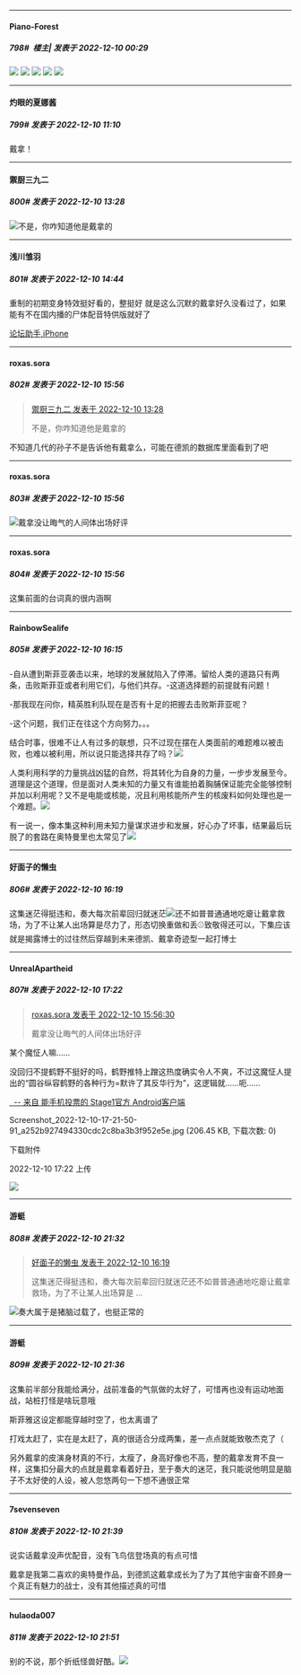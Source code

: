 

*****

####  Piano-Forest  
##### 798#         楼主| 发表于 2022-12-10 00:29

<img src="https://p.sda1.dev/8/e9ebd2db797911d3951adc347a0e5c37/99a85c9e-c96c-48c8-9bfe-591af0dcbe4a.jpg" referrerpolicy="no-referrer">
<img src="https://p.sda1.dev/8/bcfe32ea253b2b0d6581ae9a085ffe4d/89e96f01-f8f2-47cd-90bc-67708b021bcd.jpg" referrerpolicy="no-referrer">
<img src="https://p.sda1.dev/8/ee9786c4732f9f168cac83a89f784085/4a7d4f8d-85b0-4ac1-9a8c-e373af9ff4c2.jpg" referrerpolicy="no-referrer">
<img src="https://p.sda1.dev/8/2f2233780a1017036929b03d38c60c9f/1a8c79f8-e8f2-4faf-a3b6-31cd07897bda.jpg" referrerpolicy="no-referrer">
<img src="https://p.sda1.dev/8/ab7e596bc45fb94eb4df86969aca0ae8/fdbd17a4-4395-4ec2-82e3-496d1f25b6b8.jpg" referrerpolicy="no-referrer">



*****

####  灼眼的夏娜酱  
##### 799#       发表于 2022-12-10 11:10

戴拿！



*****

####  禦厨三九二  
##### 800#       发表于 2022-12-10 13:28

<img src="https://static.saraba1st.com/image/smiley/face2017/067.png" referrerpolicy="no-referrer">不是，你咋知道他是戴拿的



*****

####  浅川雏羽  
##### 801#       发表于 2022-12-10 14:44

重制的初期变身特效挺好看的，整挺好
就是这么沉默的戴拿好久没看过了，如果能有不在国内播的尸体配音特供版就好了

[论坛助手,iPhone](https://bbs.saraba1st.com/2b/forum.php?mod=viewthread&amp;tid=2029836)



*****

####  roxas.sora  
##### 802#       发表于 2022-12-10 15:56

<blockquote><a href="httphttps://bbs.saraba1st.com/2b/forum.php?mod=redirect&amp;goto=findpost&amp;pid=58865318&amp;ptid=2040765" target="_blank">禦厨三九二 发表于 2022-12-10 13:28</a>

不是，你咋知道他是戴拿的</blockquote>
不知道几代的孙子不是告诉他有戴拿么，可能在德凯的数据库里面看到了吧

*****

####  roxas.sora  
##### 803#       发表于 2022-12-10 15:56

<img src="https://static.saraba1st.com/image/smiley/face2017/053.png" referrerpolicy="no-referrer">戴拿没让晦气的人间体出场好评

*****

####  roxas.sora  
##### 804#       发表于 2022-12-10 15:56

这集前面的台词真的很内涵啊



*****

####  RainbowSealife  
##### 805#       发表于 2022-12-10 16:15

-自从遭到斯菲亚袭击以来，地球的发展就陷入了停滞。留给人类的道路只有两条，击败斯菲亚或者利用它们，与他们共存。-这道选择题的前提就有问题！

-那我现在问你，精英胜利队现在是否有十足的把握去击败斯菲亚呢？

-这个问题，我们正在往这个方向努力。。。

结合时事，很难不让人有过多的联想，只不过现在摆在人类面前的难题难以被击败，也难以被利用，所以说只能选择共存了吗？<img src="https://static.saraba1st.com/image/smiley/face2017/019.png" referrerpolicy="no-referrer">

人类利用科学的力量挑战凶猛的自然，将其转化为自身的力量，一步步发展至今。道理是这个道理，但是面对人类未知的力量又有谁能拍着胸脯保证能完全能够控制并加以利用呢？又不是电能或核能，况且利用核能所产生的核废料如何处理也是一个难题。<img src="https://static.saraba1st.com/image/smiley/face2017/018.png" referrerpolicy="no-referrer">

有一说一，像本集这种利用未知力量谋求进步和发展，好心办了坏事，结果最后玩脱了的套路在奥特曼里也太常见了<img src="https://static.saraba1st.com/image/smiley/face2017/067.png" referrerpolicy="no-referrer">

*****

####  好面子的懒虫  
##### 806#       发表于 2022-12-10 16:19

这集迷茫得挺违和，奏大每次前辈回归就迷茫<img src="https://static.saraba1st.com/image/smiley/face2017/002.png" referrerpolicy="no-referrer">还不如普普通通地吃瘪让戴拿救场，为了不让某人出场算是尽力了，形态切换重做和丢⚾️致敬得还可以，下集应该就是揭露博士的过往然后穿越到未来德凯、戴拿奇迹型一起打博士



*****

####  UnrealApartheid  
##### 807#       发表于 2022-12-10 17:22

<blockquote><a href="httphttps://bbs.saraba1st.com/2b/forum.php?mod=redirect&amp;goto=findpost&amp;pid=58866756&amp;ptid=2040765" target="_blank">roxas.sora 发表于 2022-12-10 15:56:30</a>

戴拿没让晦气的人间体出场好评</blockquote>
某个魔怔人嘛……

没回归不提鹤野不挺好的吗，鹤野推特上蹭这热度确实令人不爽，不过这魔怔人提出的“圆谷纵容鹤野的各种行为=默许了其反华行为”，这逻辑就……呃……

[  -- 来自 能手机投票的 Stage1官方 Android客户端](https://www.coolapk.com/apk/140634)

Screenshot_2022-12-10-17-21-50-91_a252b927494330cdc2c8ba3b3f952e5e.jpg
(206.45 KB, 下载次数: 0)

下载附件

2022-12-10 17:22 上传

<img src="https://img.saraba1st.com/forum/202212/10/172252z5guq8qt0g6qk6u5.jpg" referrerpolicy="no-referrer">



*****

####  游蜓  
##### 808#       发表于 2022-12-10 21:32

<blockquote><a href="httphttps://bbs.saraba1st.com/2b/forum.php?mod=redirect&amp;goto=findpost&amp;pid=58867160&amp;ptid=2040765" target="_blank">好面子的懒虫 发表于 2022-12-10 16:19</a>

这集迷茫得挺违和，奏大每次前辈回归就迷茫还不如普普通通地吃瘪让戴拿救场，为了不让某人出场算是 ...</blockquote>
<img src="https://static.saraba1st.com/image/smiley/face2017/067.png" referrerpolicy="no-referrer">奏大属于是猪脑过载了，也挺正常的

*****

####  游蜓  
##### 809#       发表于 2022-12-10 21:36

这集前半部分我能给满分，战前准备的气氛做的太好了，可惜再也没有运动地面战，站桩打怪是啥玩意哦

斯菲雅这设定都能穿越时空了，也太离谱了

打戏太赶了，实在是太赶了，真的很适合分成两集，差一点点就能致敬杰克了（

另外戴拿的皮演身材真的不行，太瘦了，身高好像也不高，整的戴拿发育不良一样，这集扣分最大的点就是戴拿看着好丑，至于奏大的迷茫，我只能说他明显是脑子不太好使的人设，被人忽悠两句一下想不通很正常

*****

####  7sevenseven  
##### 810#       发表于 2022-12-10 21:39

说实话戴拿没声优配音，没有飞鸟信登场真的有点可惜

戴拿是我第二喜欢的奥特曼作品，到德凯这戴拿成长为了为了其他宇宙奋不顾身一个真正有魅力的战士，没有其他描述真的可惜



*****

####  hulaoda007  
##### 811#       发表于 2022-12-10 21:51

别的不说，那个折纸怪兽好酷。<img src="https://static.saraba1st.com/image/smiley/face2017/068.png" referrerpolicy="no-referrer">

